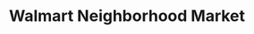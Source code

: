 ---
title: "Walmart Neighborhood Market"
url: /statesboro/walmart-neighborhood-market/
shop: supermarket
---